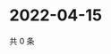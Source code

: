# 2022-04-15

共 0 条

<!-- BEGIN WEIBO -->
<!-- 最后更新时间 Fri Apr 15 2022 14:16:05 GMT+0800 (China Standard Time) -->

<!-- END WEIBO -->
